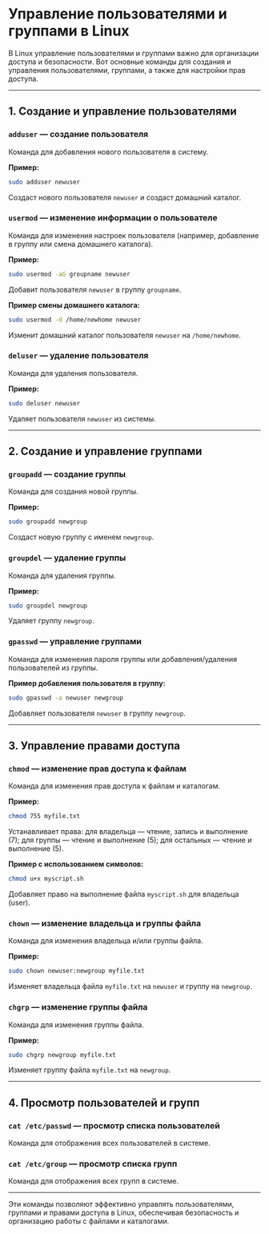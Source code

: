 # Управление пользователями и группами в Linux

В Linux управление пользователями и группами важно для организации доступа и безопасности. Вот основные команды для создания и управления пользователями, группами, а также для настройки прав доступа.

---

## 1. **Создание и управление пользователями**

### **`adduser`** — создание пользователя
Команда для добавления нового пользователя в систему.

**Пример:**
```bash
sudo adduser newuser
```
Создаст нового пользователя `newuser` и создаст домашний каталог.

### **`usermod`** — изменение информации о пользователе
Команда для изменения настроек пользователя (например, добавление в группу или смена домашнего каталога).

**Пример:**
```bash
sudo usermod -aG groupname newuser
```
Добавит пользователя `newuser` в группу `groupname`.

**Пример смены домашнего каталога:**
```bash
sudo usermod -d /home/newhome newuser
```
Изменит домашний каталог пользователя `newuser` на `/home/newhome`.

### **`deluser`** — удаление пользователя
Команда для удаления пользователя.

**Пример:**
```bash
sudo deluser newuser
```
Удаляет пользователя `newuser` из системы.

---

## 2. **Создание и управление группами**

### **`groupadd`** — создание группы
Команда для создания новой группы.

**Пример:**
```bash
sudo groupadd newgroup
```
Создаст новую группу с именем `newgroup`.

### **`groupdel`** — удаление группы
Команда для удаления группы.

**Пример:**
```bash
sudo groupdel newgroup
```
Удаляет группу `newgroup`.

### **`gpasswd`** — управление группами
Команда для изменения пароля группы или добавления/удаления пользователей из группы.

**Пример добавления пользователя в группу:**
```bash
sudo gpasswd -a newuser newgroup
```
Добавляет пользователя `newuser` в группу `newgroup`.

---

## 3. **Управление правами доступа**

### **`chmod`** — изменение прав доступа к файлам
Команда для изменения прав доступа к файлам и каталогам.

**Пример:**
```bash
chmod 755 myfile.txt
```
Устанавливает права: для владельца — чтение, запись и выполнение (7); для группы — чтение и выполнение (5); для остальных — чтение и выполнение (5).

**Пример с использованием символов:**
```bash
chmod u+x myscript.sh
```
Добавляет право на выполнение файла `myscript.sh` для владельца (user).

### **`chown`** — изменение владельца и группы файла
Команда для изменения владельца и/или группы файла.

**Пример:**
```bash
sudo chown newuser:newgroup myfile.txt
```
Изменяет владельца файла `myfile.txt` на `newuser` и группу на `newgroup`.

### **`chgrp`** — изменение группы файла
Команда для изменения группы файла.

**Пример:**
```bash
sudo chgrp newgroup myfile.txt
```
Изменяет группу файла `myfile.txt` на `newgroup`.

---

## 4. **Просмотр пользователей и групп**

### **`cat /etc/passwd`** — просмотр списка пользователей
Команда для отображения всех пользователей в системе.

### **`cat /etc/group`** — просмотр списка групп
Команда для отображения всех групп в системе.

---

Эти команды позволяют эффективно управлять пользователями, группами и правами доступа в Linux, обеспечивая безопасность и организацию работы с файлами и каталогами.
